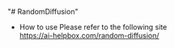"# RandomDiffusion" 

- How to use
Please refer to the following site<br />
https://ai-helpbox.com/random-diffusion/
